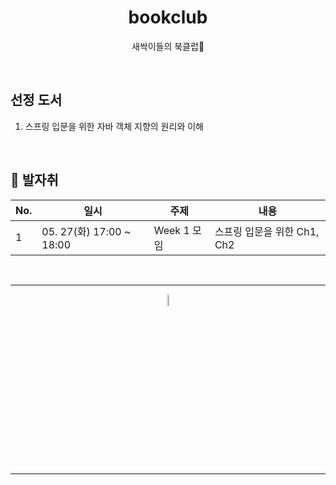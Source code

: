 <div align=center>
<h1> bookclub </h1>

새싹이들의 북클럽🌱

</div>

<br />

## 선정 도서 
1. 스프링 입문을 위한 자바 객체 지향의 원리와 이해

<br />

## 🐾 발자취


| No. | 일시 | 주제 | 내용 | 
|---|-----|-----|-----|
| 1 | 05. 27(화) 17:00 ~ 18:00 | Week 1  모임 | 스프링 입문을 위한 Ch1, Ch2 |


<br />
<hr />
<p align="center">
    <img width="7%" alt="_2021-05-12__1 58 58" src="https://user-images.githubusercontent.com/25525648/117926239-69859c00-b333-11eb-88d1-3c59bd5cf166.png">
</p>
<hr />